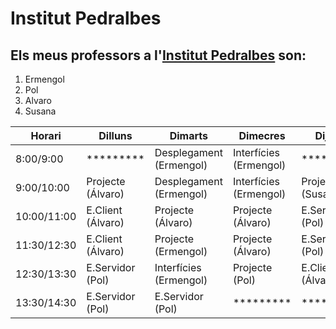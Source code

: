 # Institut Pedralbes
## Els meus professors a l'[Institut Pedralbes](https://www.institutpedralbes.cat/) son:

1. Ermengol
2. Pol
3. Alvaro
4. Susana

| Horari | Dilluns | Dimarts | Dimecres | Dijous | Divendres
| --------- | -------- | -------- | -------- | -------- | -------- |
|8:00/9:00  | ********* | Desplegament<br> (Ermengol) | Interfícies<br> (Ermengol) | ********* | Projecte<br> (Ermengol) |
|9:00/10:00  | Projecte<br> (Álvaro) | Desplegament<br> (Ermengol) | Interfícies<br> (Ermengol) | Projecte<br> (Susana) | Projecte<br> (Ermengol) |
|10:00/11:00  | E.Client<br> (Álvaro) | Projecte<br> (Álvaro) | Projecte<br> (Álvaro)  | E.Servidor<br> (Pol) | Tutoria<br> (Álvaro) |
|11:30/12:30  | E.Client<br> (Álvaro) | Projecte<br> (Ermengol) | Projecte<br> (Álvaro)  | E.Servidor<br> (Pol) | E.Client<br> (Álvaro) |
|12:30/13:30  | E.Servidor<br> (Pol) |Interfícies<br> (Ermengol) | Projecte<br> (Pol)  | E.Client<br> (Álvaro) | E.Client<br> (Álvaro) |
|13:30/14:30  | E.Servidor<br> (Pol) | E.Servidor<br> (Pol) | ********* | ********* | ********* |

